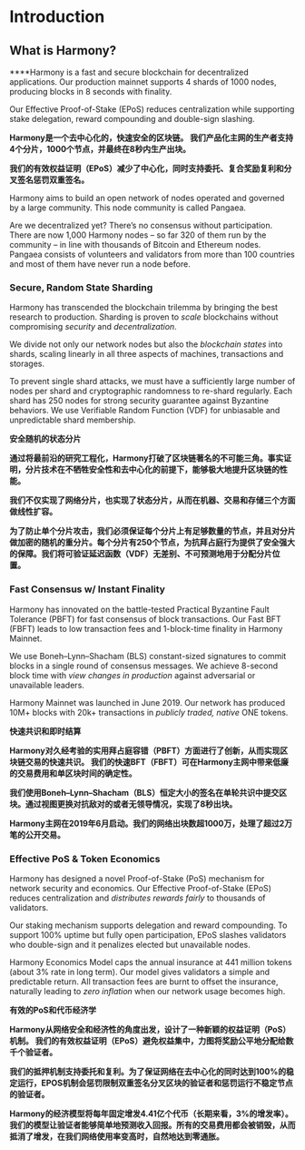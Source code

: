 # Introduction

## **What is Harmony?‌**

**‌**Harmony is a fast and secure blockchain for decentralized applications. Our production mainnet supports 4 shards of 1000 nodes, producing blocks in 8 seconds with finality.

Our Effective Proof-of-Stake \(EPoS\) reduces centralization while supporting stake delegation, reward compounding and double-sign slashing.

**Harmony是一个去中心化的，快速安全的区块链。 我们产品化主网的生产者支持4个分片，1000个节点，并最终在8秒内生产出块。**

**我们的有效权益证明（EPoS）减少了中心化，同时支持委托、复合奖励复利和分叉签名惩罚双重签名。**

Harmony aims to build an open network of nodes operated and governed by a large community. This node community is called Pangaea.

Are we decentralized yet? There’s no consensus without participation. There are now 1,000 Harmony nodes – so far 320 of them run by the community – in line with thousands of Bitcoin and Ethereum nodes. Pangaea consists of volunteers and validators from more than 100 countries and most of them have never run a node before.

### Secure, Random State Sharding

Harmony has transcended the blockchain trilemma by bringing the best research to production. Sharding is proven to _scale_ blockchains without compromising _security_ and _decentralization_.

We divide not only our network nodes but also the _blockchain states_ into shards, scaling linearly in all three aspects of machines, transactions and storages.

To prevent single shard attacks, we must have a sufficiently large number of nodes per shard and cryptographic randomness to re-shard regularly. Each shard has 250 nodes for strong security guarantee against Byzantine behaviors. We use Verifiable Random Function \(VDF\) for unbiasable and unpredictable shard membership.

**安全随机的状态分片**  


**通过将最前沿的研究工程化，Harmony打破了区块链著名的不可能三角。事实证明，分片技术在不牺牲安全性和去中心化的前提下，能够极大地提升区块链的性能。**  


**我们不仅实现了网络分片，也实现了状态分片，从而在机器、交易和存储三个方面做线性扩容。**  


**为了防止单个分片攻击，我们必须保证每个分片上有足够数量的节点，并且对分片做加密的随机的重分片。每个分片有250个节点，为抗拜占庭行为提供了安全强大的保障。我们将可验证延迟函数（VDF）无差别、不可预测地用于分配分片位置。**  


### Fast Consensus w/ Instant Finality

Harmony has innovated on the battle-tested Practical Byzantine Fault Tolerance \(PBFT\) for fast consensus of block transactions. Our Fast BFT \(FBFT\) leads to low transaction fees and 1-block-time finality in Harmony Mainnet.

We use Boneh–Lynn–Shacham \(BLS\) constant-sized signatures to commit blocks in a single round of consensus messages. We achieve 8-second block time with _view changes in production_ against adversarial or unavailable leaders.

Harmony Mainnet was launched in June 2019. Our network has produced 10M+ blocks with 20k+ transactions in _publicly traded, native_ ONE tokens.

**快速共识和即时结算**  


**Harmony对久经考验的实用拜占庭容错（PBFT）方面进行了创新，从而实现区块链交易的快速共识。 我们的快速BFT（FBFT）可在Harmony主网中带来低廉的交易费用和单区块时间的确定性。**  


**我们使用Boneh–Lynn–Shacham（BLS）恒定大小的签名在单轮共识中提交区块。通过视图更换对抗敌对的或者无领导情况，实现了8秒出块。**  


**Harmony主网在2019年6月启动。我们的网络出块数超1000万，处理了超过2万笔的公开交易。**  


### Effective PoS & Token Economics

Harmony has designed a novel Proof-of-Stake \(PoS\) mechanism for network security and economics. Our Effective Proof-of-Stake \(EPoS\) reduces centralization and _distributes rewards fairly_ to thousands of validators.

Our staking mechanism supports delegation and reward compounding. To support 100% uptime but fully open participation, EPoS slashes validators who double-sign and it penalizes elected but unavailable nodes.

Harmony Economics Model caps the annual insurance at 441 million tokens \(about 3% rate in long term\). Our model gives validators a simple and predictable return. All transaction fees are burnt to offset the insurance, naturally leading to _zero inflation_ when our network usage becomes high.

**有效的PoS和代币经济学**  


**Harmony从网络安全和经济性的角度出发，设计了一种新颖的权益证明（PoS）机制。 我们的有效权益证明（EPoS）避免权益集中，力图将奖励公平地分配给数千个验证者。**  


**我们的抵押机制支持委托和复利。为了保证网络在去中心化的同时达到100%的稳定运行，EPOS机制会惩罚限制双重签名分叉区块的验证者和惩罚运行不稳定节点的验证者。**  


**Harmony的经济模型将每年固定增发4.41亿个代币（长期来看，3%的增发率）。 我们的模型让验证者能够简单地预测收入回报。所有的交易费用都会被销毁，从而抵消了增发，在我们网络使用率变高时，自然地达到零通胀。**  


